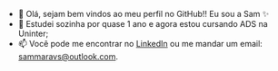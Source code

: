 - 👋 Olá, sejam bem vindos ao meu perfil no GitHub!! Eu sou a Sam ✨
- 👀 Estudei sozinha por quase 1 ano e agora estou cursando ADS na Uninter;
- 📫 Você pode me encontrar no [LinkedIn](https://www.linkedin.com/in/sammaravs/) ou me mandar um email: sammaravs@outlook.com.

<!---
sammaravalente/sammaravalente is a ✨ special ✨ repository because its `README.md` (this file) appears on your GitHub profile.
You can click the Preview link to take a look at your changes.
--->
